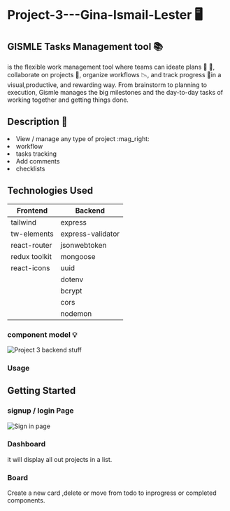 # Project-3---Gina-Ismail-Lester :desktop_computer:

## GISMLE Tasks Management tool :books:

is the flexible work management tool where teams can ideate plans :memo:
:pencil:, collaborate on projects :file_folder:, organize workflows :chart_with_downwards_trend:, and track progress :round_pushpin:in a
visual,productive, and rewarding way. From brainstorm to planning to execution, Gismle manages the big milestones and the day-to-day tasks of working together and getting things done.

## Description :page_facing_up:

 <li>View / manage any type of project :mag_right:</li>
      <li>workflow</li>
      <li>tasks tracking</li>
      <li>Add comments</li>
      <li>checklists</li>



## Technologies Used

|Frontend     |Backend          |
| ------------|-----------------|
|tailwind     |express          |
|tw-elements  |express-validator|
|react-router |jsonwebtoken     |
|redux toolkit|mongoose         |
|react-icons  |uuid             |
|             |dotenv           |
|             |bcrypt           |
|             |cors             |
|             |nodemon          |





### component model :bulb:

![Project 3 backend stuff](https://user-images.githubusercontent.com/44399805/180172034-b1b4e020-f482-4ee4-8fa1-577934a4d178.png)

### Usage 




## Getting Started

### signup / login Page

![Sign in page](https://file%2B.vscode-resource.vscode-cdn.net/var/folders/7z/0421735x1pn3t6rm196dkkqh0000gn/T/TemporaryItems/NSIRD_screencaptureui_7Kh7zb/Screenshot%202022-07-21%20at%205.34.16%20PM.png?version%3D1658396073913)

### Dashboard

it will display all out projects in a list.

### Board

Create a new card ,delete or move from todo to inprogress or completed components.
